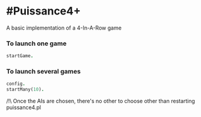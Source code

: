 #Puissance4+
=======

A basic implementation of a 4-In-A-Row game 

### To launch one game

```prolog
startGame.
```

### To launch several games

```prolog
config.
startMany(10).
```

/!\ Once the AIs are chosen, there's no other to choose other than restarting puissance4.pl